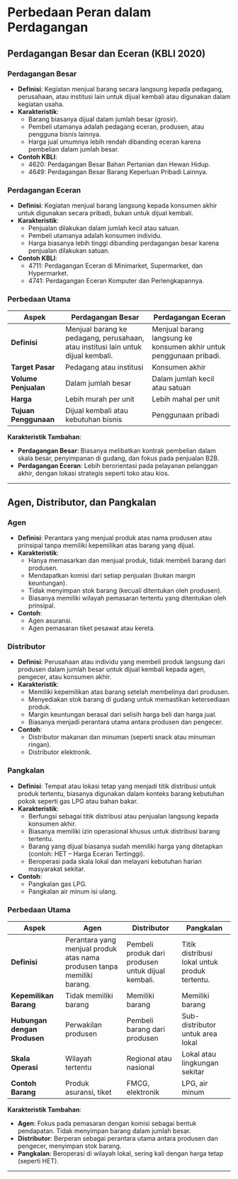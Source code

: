 # Perbedaan Peran dalam Perdagangan
## Perdagangan Besar dan Eceran (KBLI 2020)

### Perdagangan Besar
- **Definisi**: Kegiatan menjual barang secara langsung kepada pedagang, perusahaan, atau institusi lain untuk dijual kembali atau digunakan dalam kegiatan usaha.
- **Karakteristik**:
  - Barang biasanya dijual dalam jumlah besar (grosir).
  - Pembeli utamanya adalah pedagang eceran, produsen, atau pengguna bisnis lainnya.
  - Harga jual umumnya lebih rendah dibanding eceran karena pembelian dalam jumlah besar.
- **Contoh KBLI**:
  - 4620: Perdagangan Besar Bahan Pertanian dan Hewan Hidup.
  - 4649: Perdagangan Besar Barang Keperluan Pribadi Lainnya.

### Perdagangan Eceran
- **Definisi**: Kegiatan menjual barang langsung kepada konsumen akhir untuk digunakan secara pribadi, bukan untuk dijual kembali.
- **Karakteristik**:
  - Penjualan dilakukan dalam jumlah kecil atau satuan.
  - Pembeli utamanya adalah konsumen individu.
  - Harga biasanya lebih tinggi dibanding perdagangan besar karena penjualan dilakukan satuan.
- **Contoh KBLI**:
  - 4711: Perdagangan Eceran di Minimarket, Supermarket, dan Hypermarket.
  - 4741: Perdagangan Eceran Komputer dan Perlengkapannya.

### Perbedaan Utama
| Aspek                | Perdagangan Besar                    | Perdagangan Eceran                      |
|----------------------|--------------------------------------|-----------------------------------------|
| **Definisi**         | Menjual barang ke pedagang, perusahaan, atau institusi lain untuk dijual kembali. | Menjual barang langsung ke konsumen akhir untuk penggunaan pribadi. |
| **Target Pasar**     | Pedagang atau institusi             | Konsumen akhir                         |
| **Volume Penjualan** | Dalam jumlah besar                  | Dalam jumlah kecil atau satuan         |
| **Harga**            | Lebih murah per unit                | Lebih mahal per unit                   |
| **Tujuan Penggunaan**| Dijual kembali atau kebutuhan bisnis| Penggunaan pribadi                     |

**Karakteristik Tambahan**:
- **Perdagangan Besar**: Biasanya melibatkan kontrak pembelian dalam skala besar, penyimpanan di gudang, dan fokus pada penjualan B2B.
- **Perdagangan Eceran**: Lebih berorientasi pada pelayanan pelanggan akhir, dengan lokasi strategis seperti toko atau kios.

---

## Agen, Distributor, dan Pangkalan

### Agen
- **Definisi**: Perantara yang menjual produk atas nama produsen atau prinsipal tanpa memiliki kepemilikan atas barang yang dijual.
- **Karakteristik**:
  - Hanya memasarkan dan menjual produk, tidak membeli barang dari produsen.
  - Mendapatkan komisi dari setiap penjualan (bukan margin keuntungan).
  - Tidak menyimpan stok barang (kecuali ditentukan oleh produsen).
  - Biasanya memiliki wilayah pemasaran tertentu yang ditentukan oleh prinsipal.
- **Contoh**:
  - Agen asuransi.
  - Agen pemasaran tiket pesawat atau kereta.

### Distributor
- **Definisi**: Perusahaan atau individu yang membeli produk langsung dari produsen dalam jumlah besar untuk dijual kembali kepada agen, pengecer, atau konsumen akhir.
- **Karakteristik**:
  - Memiliki kepemilikan atas barang setelah membelinya dari produsen.
  - Menyediakan stok barang di gudang untuk memastikan ketersediaan produk.
  - Margin keuntungan berasal dari selisih harga beli dan harga jual.
  - Biasanya menjadi perantara utama antara produsen dan pengecer.
- **Contoh**:
  - Distributor makanan dan minuman (seperti snack atau minuman ringan).
  - Distributor elektronik.

### Pangkalan
- **Definisi**: Tempat atau lokasi tetap yang menjadi titik distribusi untuk produk tertentu, biasanya digunakan dalam konteks barang kebutuhan pokok seperti gas LPG atau bahan bakar.
- **Karakteristik**:
  - Berfungsi sebagai titik distribusi atau penjualan langsung kepada konsumen akhir.
  - Biasanya memiliki izin operasional khusus untuk distribusi barang tertentu.
  - Barang yang dijual biasanya sudah memiliki harga yang ditetapkan (contoh: HET – Harga Eceran Tertinggi).
  - Beroperasi pada skala lokal dan melayani kebutuhan harian masyarakat sekitar.
- **Contoh**:
  - Pangkalan gas LPG.
  - Pangkalan air minum isi ulang.
    
### Perbedaan Utama

| Aspek                | Agen                          | Distributor                     | Pangkalan                         |
|----------------------|-------------------------------|---------------------------------|-----------------------------------|
| **Definisi**         | Perantara yang menjual produk atas nama produsen tanpa memiliki barang. | Pembeli produk dari produsen untuk dijual kembali. | Titik distribusi lokal untuk produk tertentu. |
| **Kepemilikan Barang**| Tidak memiliki barang         | Memiliki barang                 | Memiliki barang                   |
| **Hubungan dengan Produsen** | Perwakilan produsen          | Pembeli barang dari produsen    | Sub-distributor untuk area lokal  |
| **Skala Operasi**    | Wilayah tertentu              | Regional atau nasional          | Lokal atau lingkungan sekitar     |
| **Contoh Barang**    | Produk asuransi, tiket        | FMCG, elektronik                | LPG, air minum                    |

**Karakteristik Tambahan**:
- **Agen**: Fokus pada pemasaran dengan komisi sebagai bentuk pendapatan. Tidak menyimpan barang dalam jumlah besar.
- **Distributor**: Berperan sebagai perantara utama antara produsen dan pengecer, menyimpan stok barang.
- **Pangkalan**: Beroperasi di wilayah lokal, sering kali dengan harga tetap (seperti HET).

---
